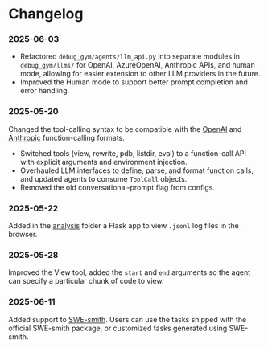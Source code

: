 # Changelog

### 2025-06-03
* Refactored `debug_gym/agents/llm_api.py` into separate modules in `debug_gym/llms/` for OpenAI, AzureOpenAI, Anthropic APIs, and human mode, allowing for easier extension to other LLM providers in the future.
* Improved the Human mode to support better prompt completion and error handling.

### 2025-05-20

Changed the tool-calling syntax to be compatible with the [OpenAI](https://platform.openai.com/docs/guides/function-calling) and [Anthropic](https://docs.anthropic.com/en/docs/agents-and-tools/tool-use) function-calling formats.

* Switched tools (view, rewrite, pdb, listdir, eval) to a function-call API with explicit arguments and environment injection.
* Overhauled LLM interfaces to define, parse, and format function calls, and updated agents to consume `ToolCall` objects.
* Removed the old conversational-prompt flag from configs.

### 2025-05-22

Added in the [analysis](https://github.com/microsoft/debug-gym/tree/main/analysis/json_log_viewer) folder a Flask app to view `.jsonl` log files in the browser.

### 2025-05-28

Improved the View tool, added the `start` and `end` arguments so the agent can specify a particular chunk of code to view.

### 2025-06-11

Added support to [SWE-smith](https://swesmith.com/). Users can use the tasks shipped with the official SWE-smith package, or customized tasks generated using SWE-smith.